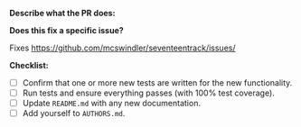 **Describe what the PR does:**

**Does this fix a specific issue?**

Fixes https://github.com/mcswindler/seventeentrack/issues/<ISSUE ID>
  
**Checklist:**

- [ ] Confirm that one or more new tests are written for the new functionality.
- [ ] Run tests and ensure everything passes (with 100% test coverage).
- [ ] Update `README.md` with any new documentation.
- [ ] Add yourself to `AUTHORS.md`.

